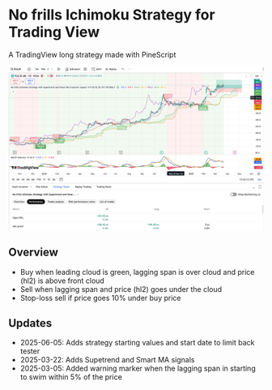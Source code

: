 # No frills Ichimoku Strategy for Trading View
A TradingView long strategy made with PineScript

![Plejd Ichimoku, Supertrend and Smart MA signals](Plejd.JPG)

## Overview

* Buy when leading cloud is green, lagging span is over cloud and price (hl2) is above front cloud
* Sell when lagging span and price (hl2) goes under the cloud
* Stop-loss sell if price goes 10% under buy price

## Updates

- 2025-06-05: Adds strategy starting values and start date to limit back tester
- 2025-03-22: Adds Supetrend and Smart MA signals
- 2025-03-05: Added warning marker when the lagging span in starting to swim within 5% of the price

